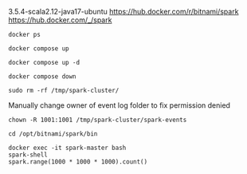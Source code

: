 3.5.4-scala2.12-java17-ubuntu
https://hub.docker.com/r/bitnami/spark
https://hub.docker.com/_/spark

```shell
docker ps
```
```shell
docker compose up
```

```shell
docker compose up -d
```

```shell
docker compose down
```

```shell
sudo rm -rf /tmp/spark-cluster/
```
Manually change owner of event log folder to fix permission denied
```shell
chown -R 1001:1001 /tmp/spark-cluster/spark-events
```

```shell
cd /opt/bitnami/spark/bin
```
```shell
docker exec -it spark-master bash
spark-shell
spark.range(1000 * 1000 * 1000).count()
```